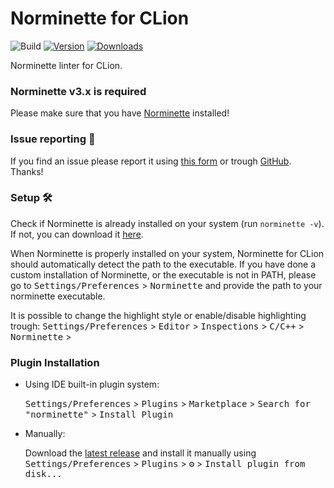 # Norminette for CLion

![Build](https://github.com/skrtks/norminette/workflows/Build/badge.svg)
[![Version](https://img.shields.io/jetbrains/plugin/v/17190-norminette.svg)](https://plugins.jetbrains.com/plugin/17190-norminette)
[![Downloads](https://img.shields.io/jetbrains/plugin/d/17190-norminette.svg)](https://plugins.jetbrains.com/plugin/17190-norminette)

<!-- Plugin description -->
Norminette linter for CLion.

### Norminette v3.x is required
Please make sure that you have [Norminette](https://github.com/42School/norminette) installed!

### Issue reporting 🔬
If you find an issue please report it using [this form](https://airtable.com/shreUPy5D0db3ziT8)
or trough [GitHub](https://github.com/skrtks/norminette/issues/new/choose). Thanks!

### Setup 🛠
Check if Norminette is already installed on your system (run `norminette -v`). 
If not, you can download it [here](https://github.com/42School/norminette). 

When Norminette is properly installed on your system, Norminette for CLion should automatically detect the path to the executable.
If you have done a custom installation of Norminette, or the executable is not in PATH, please go to <kbd>Settings/Preferences</kbd> > <kbd>Norminette</kbd> 
and provide the path to your norminette executable.

It is possible to change the highlight style or enable/disable highlighting trough:
<kbd>Settings/Preferences</kbd> > <kbd>Editor</kbd> > <kbd>Inspections</kbd> > <kbd>C/C++</kbd> > <kbd>Norminette</kbd> >

<!-- Plugin description end -->

### Plugin Installation

- Using IDE built-in plugin system:
  
  <kbd>Settings/Preferences</kbd> > <kbd>Plugins</kbd> > <kbd>Marketplace</kbd> > <kbd>Search for "norminette"</kbd> >
  <kbd>Install Plugin</kbd>
  
- Manually:

  Download the [latest release](https://github.com/skrtks/norminette/releases/latest) and install it manually using
  <kbd>Settings/Preferences</kbd> > <kbd>Plugins</kbd> > <kbd>⚙️</kbd> > <kbd>Install plugin from disk...</kbd>
